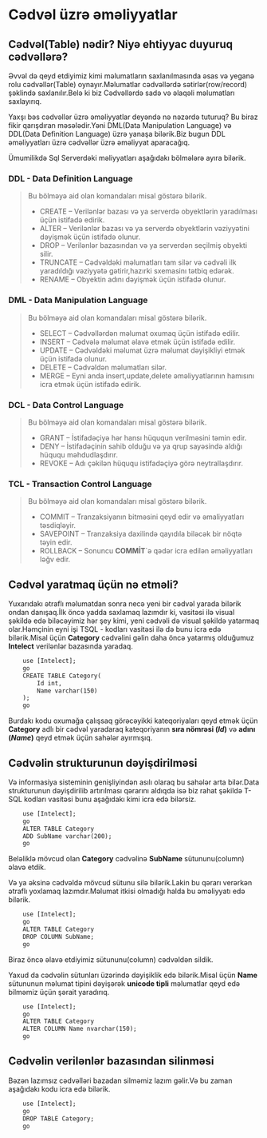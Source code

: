 # Cədvəl üzrə əməliyyatlar
## Cədvəl(Table) nədir? Niyə ehtiyyac duyuruq cədvəllərə?

Əvvəl də qeyd etdiyimiz kimi məlumatların saxlanılmasında əsas və yeganə rolu cədvəllər(Table) oynayır.Məlumatlar cədvəllərdə sətirlər(row/record) şəklində saxlanılır.Belə ki biz Cədvəllərdə sadə və əlaqəli məlumatları saxlayırıq.

Yaxşı bəs cədvəllər üzrə əməliyyatlar deyəndə nə nəzərdə tuturuq? Bu biraz fikir qarışdıran məsələdir.Yəni DML(Data Manipulation Language) və DDL(Data Definition Language) üzrə yanaşa bilərik.Biz bugun DDL əməliyyatları üzrə cədvəllər üzrə əməliyyat aparacağıq.

Ümumilikdə Sql Serverdəki məliyyatları aşağıdakı bölmələrə ayıra bilərik.

### DDL     -   Data Definition Language

<blockquote>Bu bölməyə aid olan komandaları misal göstərə bilərik.

- CREATE    – Verilənlər bazası və ya serverdə obyektlərin yaradılması üçün istifadə edirik.
- ALTER     – Verilənlər bazası və ya serverdə obyektlərin vəziyyətini dəyişmək üçün istifadə olunur.
- DROP      – Verilənlər bazasından və ya serverdən seçilmiş obyekti silir.
- TRUNCATE  – Cədvəldəki məlumatları tam silər və cədvəli ilk yaradıldığı vəziyyətə gətirir,hazırki sxemasinı tətbiq edərək.
- RENAME    – Obyektin adını dəyişmək üçün istifadə olunur.
</blockquote>

### DML     -   Data Manipulation Language   

<blockquote>Bu bölməyə aid olan komandaları misal göstərə bilərik.

- SELECT    – Cədvəllərdən məlumat oxumaq üçün istifadə edilir.
- INSERT    – Cədvələ məlumat əlavə etmək üçün istifadə edilir.
- UPDATE    – Cədvəldəki məlumat üzrə məlumat dəyişikliyi etmək üçün istifadə olunur.
- DELETE    – Cədvəldən məlumatları silər.
- MERGE     – Eyni anda insert,update,delete əməliyyatlarının hamısını icra etmək üçün istifadə edirik.
</blockquote>

### DCL     -   Data Control Language

<blockquote>Bu bölməyə aid olan komandaları misal göstərə bilərik.

- GRANT     – İstifadəçiyə hər hansı hüququn verilməsini təmin edir.
- DENY      – İstifadəçinin sahib olduğu və ya qrup sayəsində aldığı hüququ məhdudlaşdırır.
- REVOKE    – Adı çəkilən hüququ istifadəçiyə görə neytrallaşdırır.
</blockquote>

### TCL     -   Transaction Control Language

<blockquote>Bu bölməyə aid olan komandaları misal göstərə bilərik.

- COMMIT    – Tranzaksiyanın bitməsini qeyd edir və əmaliyyatları təsdiqləyir.  
- SAVEPOINT – Tranzaksiya daxilində qayıdıla biləcək bir nöqtə təyin edir.  
- ROLLBACK  – Sonuncu **COMMİT**`ə qədər icra edilən əməliyyatları ləğv edir.
</blockquote>


## Cədvəl yaratmaq üçün nə etməli?

Yuxarıdakı ətraflı məlumatdan sonra necə yeni bir cədvəl yarada bilərik ondan danışaq.İlk öncə yadda saxlamaq lazımdır ki, vasitəsi ilə visual şəkildə edə biləcəyimiz hər şey kimi, yeni cədvəli də visual şəkildə yatarmaq olar.Həmçinin eyni işi TSQL - kodları vasitəsi ilə də bunu icra edə bilərik.Misal üçün  <b>Category</b> cədvəlini gəlin daha öncə yatarmış olduğumuz <b>Intelect</b> verilənlər bazasında yaradaq.


```html
    use [Intelect];
    go
    CREATE TABLE Category(
        Id int,
        Name varchar(150)
    );
    go
```

Burdakı kodu oxumağa çalışsaq görəcəyikki kateqoriyaları qeyd etmək üçün <b>Category</b> adlı bir cədvəl yaradaraq kateqoriyanın <b>sıra nömrəsi (<em>Id</em>)</b> və <b>adını (<em>Name</em>)</b> qeyd etmək üçün sahələr ayırmışıq.

<h2 id="modify">Cədvəlin strukturunun dəyişdirilməsi</h2>
Və informasiya sisteminin genişliyindən asılı olaraq bu sahələr arta bilər.Data strukturunun dəyişdirilib artırılması qərarını aldıqda isə biz rahat şəkildə T-SQL kodları vasitəsi bunu aşağıdakı kimi icra edə bilərsiz.

```html
    use [Intelect];
    go
    ALTER TABLE Category
    ADD SubName varchar(200);
    go
```

Beləliklə mövcud olan <b>Category</b> cədvəlinə <b>SubName</b> sütununu(column) əlavə etdik.

Və ya əksinə cədvəldə mövcud sütunu silə bilərik.Lakin bu qərarı verərkən ətraflı yoxlamaq lazımdır.Məlumat itkisi olmadığı halda bu əməliyyatı edə bilərik.


```html
    use [Intelect];
    go
    ALTER TABLE Category
    DROP COLUMN SubName;
    go
```


Biraz öncə əlavə etdiyimiz sütununu(column) cədvəldən sildik.

Yaxud da cədvəlin sütunları üzərində dəyişiklik edə bilərik.Misal üçün <b>Name</b> sütununun məlumat tipini dəyişərək <b>unicode tipli</b> məlumatlar qeyd edə bilməmiz üçün şərait yaradırıq.


```html
    use [Intelect];
    go
    ALTER TABLE Category
    ALTER COLUMN Name nvarchar(150);
    go
```


<h2 id="droptable">Cədvəlin verilənlər bazasından silinməsi</h2>

Bəzən lazımsız cədvəlləri bazadan silməmiz lazım gəlir.Və bu zaman aşağıdakı kodu icra edə bilərik.

```html
    use [Intelect];
    go
    DROP TABLE Category;
    go
```

